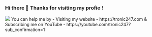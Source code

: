 ### Hi there 👋 Thanks for visiting my profie !
<img src="https://github-readme-stats.vercel.app/api?username=tronic247&show_icons=true&theme=red"/>
You can help me by - 
Visiting my website - https://tronic247.com &
Subscribing me on YouTube - https://youtube.com/tronic247?sub_confirmation=1
